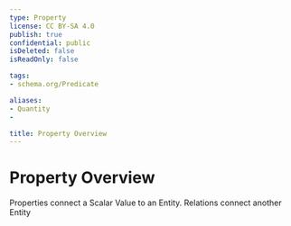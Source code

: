 ```yaml
---
type: Property
license: CC BY-SA 4.0
publish: true
confidential: public
isDeleted: false
isReadOnly: false

tags:
- schema.org/Predicate

aliases:
- Quantity
- 

title: Property Overview
---
```


# Property Overview

Properties connect a Scalar Value to an Entity. 
Relations connect another Entity 



